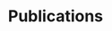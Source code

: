 ---
layout: publications
permalink: /publications/
title: Publications
years: [2019,2018,2017,2016,2015]
---